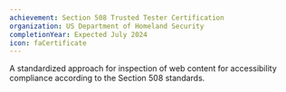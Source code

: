 ```yaml
---
achievement: Section 508 Trusted Tester Certification
organization: US Department of Homeland Security
completionYear: Expected July 2024
icon: faCertificate
---
```


A standardized approach for inspection of web content for accessibility compliance according to the Section 508 standards.
